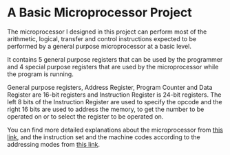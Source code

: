 # A Basic Microprocessor Project
  The microprocessor I designed in this project can perform most of the arithmetic, logical, transfer and control instructions expected to be performed by a general purpose microprocessor at a basic level.
  
  It contains 5 general purpose registers that can be used by the programmer and 4 special purpose registers that are used by the microprocessor while the program is running. 
  
  General purpose registers, Address Register, Program Counter and Data Register are 16-bit registers and Instruction Register is 24-bit registers. The left 8 bits of the Instruction Register are used to specify the opcode and the right 16 bits are used to address the memory, to get the number to be operated on or to select the register to be operated on.

  
You can find more detailed explanations about the microprocessor from [this link](https://mehmetdurmus.com/post/156476), and the instruction set and the machine codes according to the addressing modes from [this link](https://mehmetdurmus.com/islemci).

